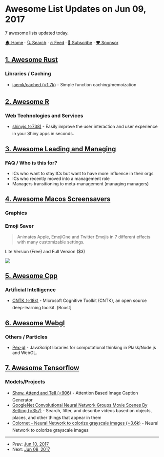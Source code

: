 # Awesome List Updates on Jun 09, 2017

7 awesome lists updated today.

[🏠 Home](/README.md) · [🔍 Search](https://www.trackawesomelist.com/search/) · [🔥 Feed](https://www.trackawesomelist.com/rss.xml) · [📮 Subscribe](https://trackawesomelist.us17.list-manage.com/subscribe?u=d2f0117aa829c83a63ec63c2f&id=36a103854c) · [❤️  Sponsor](https://github.com/sponsors/theowenyoung)



## [1. Awesome Rust](/content/rust-unofficial/awesome-rust/README.md)

### Libraries / Caching

*   [jaemk/cached (⭐1.7k)](https://github.com/jaemk/cached) - Simple function caching/memoization

## [2. Awesome R](/content/qinwf/awesome-R/README.md)

### Web Technologies and Services

*   [shinyjs (⭐738)](https://github.com/daattali/shinyjs) -  Easily improve the user interaction and user experience in your Shiny apps in seconds.

## [3. Awesome Leading and Managing](/content/LappleApple/awesome-leading-and-managing/README.md)

### FAQ / Who is this for?

*   ICs who want to stay ICs but want to have more influence in their orgs
*   ICs who recently moved into a management role
*   Managers transitioning to meta-management (managing managers)

## [4. Awesome Macos Screensavers](/content/agarrharr/awesome-macos-screensavers/README.md)

### Graphics

### Emoji Saver

> Animates Apple, EmojiOne and Twitter Emojis in 7 different effects with many customizable settings.

Lite Version (Free) and Full Version ($3)

[![](https://github.com/agarrharr/awesome-macos-screensavers/raw/master/screenshots/emojiSaver.png)](https://www.emojisaver.eu/)

## [5. Awesome Cpp](/content/fffaraz/awesome-cpp/README.md)

### Artificial Intelligence

*   [CNTK (⭐18k)](https://github.com/Microsoft/CNTK) - Microsoft Cognitive Toolkit (CNTK), an open source deep-learning toolkit. \[Boost]

## [6. Awesome Webgl](/content/sjfricke/awesome-webgl/README.md)

### Others / Particles

*   [Pex-gl](http://vorg.github.io/pex/) - JavaScript libraries for computational thinking in Plask/Node.js and WebGL.

## [7. Awesome Tensorflow](/content/jtoy/awesome-tensorflow/README.md)

### Models/Projects

*   [Show, Attend and Tell (⭐906)](https://github.com/yunjey/show_attend_and_tell) - Attention Based Image Caption Generator
*   [GoogleNet Convolutional Neural Network Groups Movie Scenes By Setting (⭐357)](https://github.com/agermanidis/thingscoop) - Search, filter, and describe videos based on objects, places, and other things that appear in them
*   [Colornet - Neural Network to colorize grayscale images (⭐3.6k)](https://github.com/pavelgonchar/colornet) - Neural Network to colorize grayscale images

---

- Prev: [Jun 10, 2017](/content/2017/06/10/README.md)
- Next: [Jun 08, 2017](/content/2017/06/08/README.md)